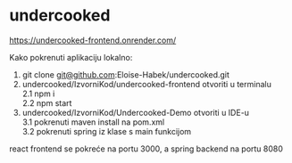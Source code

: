# undercooked
https://undercooked-frontend.onrender.com/

Kako pokrenuti aplikaciju lokalno:

1. git clone git@github.com:Eloise-Habek/undercooked.git
2. undercooked/IzvorniKod/undercooked-frontend otvoriti u terminalu \
   2.1 npm i \
   2.2 npm start 
3. undercooked/IzvorniKod/Undercooked-Demo otvoriti u IDE-u \
   3.1 pokrenuti maven install na pom.xml \
   3.2 pokrenuti spring iz klase s main funkcijom 

react frontend se pokreće na portu 3000, a spring backend na portu 8080
